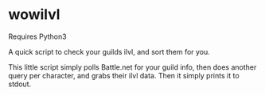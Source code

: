 # wowilvl
Requires Python3

A quick script to check your guilds ilvl, and sort them for you.

This little script simply polls Battle.net for your guild info, then does another query per
character, and grabs their ilvl data.  Then it simply prints it to stdout.
